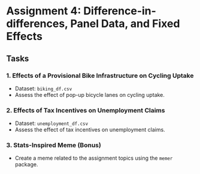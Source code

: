 # Assignment 4: Difference-in-differences, Panel Data, and Fixed Effects

## Tasks

### 1. Effects of a Provisional Bike Infrastructure on Cycling Uptake
- Dataset: `biking_df.csv`
- Assess the effect of pop-up bicycle lanes on cycling uptake.

### 2. Effects of Tax Incentives on Unemployment Claims
- Dataset: `unemployment_df.csv`
- Assess the effect of tax incentives on unemployment claims.

### 3. Stats-Inspired Meme (Bonus)
- Create a meme related to the assignment topics using the `memer` package.

